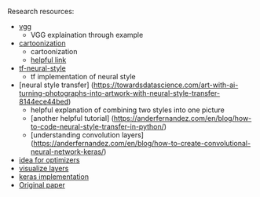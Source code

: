 
Research resources:

* [vgg](https://machinelearningmastery.com/use-pre-trained-vgg-model-classify-objects-photographs/) 
  * VGG explaination through example
* [cartoonization](https://towardsai.net/p/deep-learning/an-insiders-guide-to-cartoonization-using-machine-learning)
  * cartoonization
  * [helpful link](https://www.youtube.com/watch?v=eTMGoXgq6uM)
* [tf-neural-style](https://www.tensorflow.org/tutorials/generative/style_transfer)
  * tf implementation of neural style 
* [neural style transfer] (https://towardsdatascience.com/art-with-ai-turning-photographs-into-artwork-with-neural-style-transfer-8144ece44bed)
  * helpful explanation of combining two styles into one picture
  * [another helpful tutorial] (https://anderfernandez.com/en/blog/how-to-code-neural-style-transfer-in-python/)
  * [understanding convolution layers] (https://anderfernandez.com/en/blog/how-to-create-convolutional-neural-network-keras/)
* [idea for optimizers](https://www.kdnuggets.com/2017/07/picking-optimizer-style-transfer.html)
* [visualize layers](https://machinelearningmastery.com/how-to-visualize-filters-and-feature-maps-in-convolutional-neural-networks/)
* [keras implementation](https://harishnarayanan.org/writing/artistic-style-transfer/)
* [Original paper](https://arxiv.org/pdf/1508.06576.pdf)
